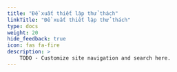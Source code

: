 ```yaml
---
title: "Đề xuất thiết lập thử thách"
linkTitle: "Đề xuất thiết lập thử thách"
type: docs
weight: 20
hide_feedback: true
icon: fas fa-fire
description: >
    TODO - Customize site navigation and search here. 
---
```


<!-- This index page is yet to be udated.  -->
<!-- This is the **Catalyst Proposals for fund 7** section. It will update for each fund. -->
